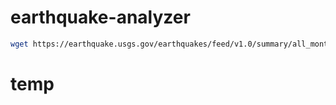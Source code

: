 # earthquake-analyzer 

```bash 
wget https://earthquake.usgs.gov/earthquakes/feed/v1.0/summary/all_month.csv
```
# temp

